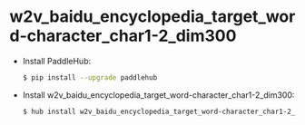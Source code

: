 # w2v_baidu_encyclopedia_target_word-character_char1-2_dim300
* Install PaddleHub: 

    ```bash
    $ pip install --upgrade paddlehub
    ```

* Install w2v_baidu_encyclopedia_target_word-character_char1-2_dim300: 

    ```bash
    $ hub install w2v_baidu_encyclopedia_target_word-character_char1-2_dim300
    ```
